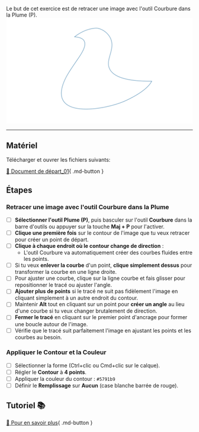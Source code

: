 <style>.md-footer{display:none;}</style>

Le but de cet exercice est de retracer une image avec l'outil Courbure dans la Plume (P).
![](../assets/image/14_vecteur_courbe.jpg)
***

## Matériel

Télécharger et ouvrer les fichiers suivants:

[📁 Document de départ_01](../assets/image/14_vecteur_courbe.jpg){ .md-button }   <br>   


## Étapes

### Retracer une image avec l'outil Courbure dans la Plume

- [ ] **Sélectionner l'outil Plume (P)**, puis basculer sur l'outil **Courbure** dans la barre d'outils ou appuyer sur la touche **Maj + P** pour l'activer.
- [ ] **Clique une première fois** sur le contour de l'image que tu veux retracer pour créer un point de départ.
- [ ] **Clique à chaque endroit où le contour change de direction** :
  - L'outil Courbure va automatiquement créer des courbes fluides entre les points.
- [ ] Si tu veux **enlever la courbe** d'un point, **clique simplement dessus** pour transformer la courbe en une ligne droite.
- [ ] Pour ajuster une courbe, clique sur la ligne courbe et fais glisser pour repositionner le tracé ou ajuster l'angle.
- [ ] **Ajouter plus de points** si le tracé ne suit pas fidèlement l'image en cliquant simplement à un autre endroit du contour.
- [ ] Maintenir **Alt** tout en cliquant sur un point pour **créer un angle** au lieu d'une courbe si tu veux changer brutalement de direction.
- [ ] **Fermer le tracé** en cliquant sur le premier point d'ancrage pour former une boucle autour de l'image.
- [ ] Vérifie que le tracé suit parfaitement l'image en ajustant les points et les courbes au besoin.

### Appliquer le Contour et la Couleur
- [ ] Sélectionner la forme (Ctrl+clic ou Cmd+clic sur le calque).
- [ ] Régler le **Contour** à **4 points**.
- [ ] Appliquer la couleur du contour : `#5791b9` 
- [ ] Définir le **Remplissage** sur **Aucun** (case blanche barrée de rouge).

## Tutoriel 📚

[📖 Pour en savoir plus](https://uqam-my.sharepoint.com/:v:/g/personal/lavoie-pilote_francoise_uqam_ca/EXDzzWYBiRVLn7Rn3xy926gBB_J1wwkfX8dtkrmWuZvYCg?nav=eyJyZWZlcnJhbEluZm8iOnsicmVmZXJyYWxBcHAiOiJPbmVEcml2ZUZvckJ1c2luZXNzIiwicmVmZXJyYWxBcHBQbGF0Zm9ybSI6IldlYiIsInJlZmVycmFsTW9kZSI6InZpZXciLCJyZWZlcnJhbFZpZXciOiJNeUZpbGVzTGlua0NvcHkifX0&e=ISh2EO){ .md-button }   <br>
